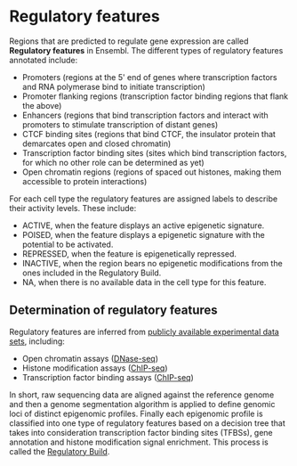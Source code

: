 # Regulatory features

Regions that are predicted to regulate gene expression are called **Regulatory features** in Ensembl. The different types of regulatory features annotated include:

* Promoters (regions at the 5' end of genes where transcription factors and RNA polymerase bind to initiate transcription)
* Promoter flanking regions (transcription factor binding regions that flank the above)
* Enhancers (regions that bind transcription factors and interact with promoters to stimulate transcription of distant genes)
* CTCF binding sites (regions that bind CTCF, the insulator protein that demarcates open and closed chromatin)
* Transcription factor binding sites (sites which bind transcription factors, for which no other role can be determined as yet)
* Open chromatin regions (regions of spaced out histones, making them accessible to protein interactions)

For each cell type the regulatory features are assigned labels to describe their activity levels. These include:

* ACTIVE, when the feature displays an active epigenetic signature.
* POISED, when the feature displays a epigenetic signature with the potential to be activated.
* REPRESSED, when the feature is epigenetically repressed.
* INACTIVE, when the region bears no epigenetic modifications from the ones included in the Regulatory Build.
* NA, when there is no available data in the cell type for this feature.

## Determination of regulatory features

Regulatory features are inferred from [publicly available experimental data sets](regulation_sources.md), including:

* Open chromatin assays ([DNase-seq](https://en.wikipedia.org/wiki/DNase-Seq))
* Histone modification assays ([ChIP-seq](https://en.wikipedia.org/wiki/ChIP-sequencing))
* Transcription factor binding assays ([ChIP-seq](https://en.wikipedia.org/wiki/ChIP-sequencing))

In short, raw sequencing data are aligned against the reference genome and then a genome segmentation algorithm is applied to define genomic loci of distinct epigenomic profiles. Finally each epigenomic profile is classified into one type of regulatory features based on a decision tree that takes into consideration transcription factor binding sites (TFBSs), gene annotation and histone modification signal enrichment. This process is called the [Regulatory Build](regulatory_build.md).
